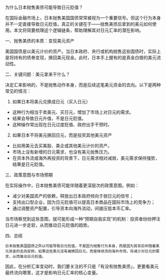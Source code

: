 为什么日本抛售美债可能导致日元贬值？

在国际金融市场上，日本抛售美国国债常常被视为一个重要信号。但这个行为本身并不一定直接导致日元贬值，真正的关键在于——抛售美债后拿到的美元如何使用。本文将简要梳理这个逻辑链条，帮助理解其对日元汇率的潜在影响。

一、抛售美债的本质：变现美元资产

美国国债是以美元计价的资产。当日本政府、央行或机构抛售这些国债时，实际上是将持有的债券变现，换回美元现金。此时，日本手上握有的是真金白银的美元流动性。

二、关键问题：美元拿来干什么？

决定汇率影响的，不是抛售动作本身，而是后续这笔美元资金的去向。以下是两种常见的情况：

1. 如果日本将美元兑换成日元（买入日元）
- 这种行为相当于卖美元、买日元，增加了市场上对日元的需求。
- 结果会导致日元升值，不是日元贬值。
- 这种操作常出现在日元过度贬值、政府出手干预时。

2. 如果日本不将美元换回日元，而是投资其他美元资产
- 比如用美元去买美股、美企或其他美元计价的资产。
- 市场上没有新增的日元需求，也没有美元抛售压力。
- 在资本外流或海外再投资的背景下，日元需求相对减弱，美元需求保持强势，结果是日元贬值。

三、政策意图与市场预期

在实际操作中，日本抛售美债可能伴随着更深层次的政策意图。例如：
- 减少对美国资产的依赖，释放出日本政府倾向于弱日元的信号；
- 支持出口型企业，因为日元贬值可以提高日本商品在国际市场上的竞争力；
- 通过调整资产配置，引导资本向海外流动，间接压低本币汇率。

当市场察觉到这些意图，就可能形成一种“预期自我实现”的机制：投资者纷纷押注日元进一步走软，从而推动日元贬值的趋势。

四、总结

	日本抛售美国国债之所以可能导致日元贬值，不是因为抛售行为本身，而是因为其背后伴随着美元资金的去向安排。如果这些美元没有被换回日元，而是继续流向海外市场，将减少对日元的需求，从而推动日元贬值。

因此，在分析汇率变动时，我们要关注的不只是「有没有抛售美债」，更要看美元最终流向哪里，这才是影响日元汇率的核心变量。

